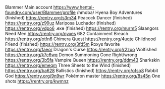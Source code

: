 Blammer
Main account
https://www.hentai-foundry.com/user/Blammer/profile
/hmoba/
Hyena Boy Adventures (finished)
https://rentry.org/s3m34
Peacock Dancer (finished)
https://rentry.org/z99uz
Mariposa Luchador (finished)
https://rentry.org/vdpo6
.exe (finished)
https://rentry.org/murm5
Slaangors Need Men
https://rentry.org/nyxes
682 Containment Breach
https://rentry.org/otfn6
Chimera Quest
https://rentry.org/4uqte
Childhood Friend (finished)
https://rentry.org/3fd5m
Roxys favorite
https://rentry.org/faeor
Dragon's Curse
https://rentry.org/r2zuo
Wolfished
https://rentry.org/k7c6wq
Demon Summoning Gone Right/wrong
https://rentry.org/3b5fa
Vampire Queen
https://rentry.org/ddm43
Sharkskin
https://rentry.org/emeqm
Three Sheets to the Wind (finished)
https://rentry.org/ba628
Ballistics (finished)
https://rentry.org/ofso8
Rabbit God
https://rentry.org/9n9wr
Pokémon master
https://rentry.org/8s45n
One shots
https://rentry.org/kwmnz